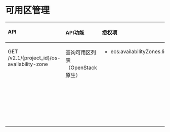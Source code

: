 # 可用区管理<a name="ZH-CN_TOPIC_0103071519"></a>

<a name="table1642432772714"></a>
<table><thead align="left"><tr id="row18424102718278"><th class="cellrowborder" valign="top" width="37%" id="mcps1.1.5.1.1"><p id="p242492712712"><a name="p242492712712"></a><a name="p242492712712"></a>API</p>
</th>
<th class="cellrowborder" valign="top" width="24%" id="mcps1.1.5.1.2"><p id="p10605125713535"><a name="p10605125713535"></a><a name="p10605125713535"></a>API功能</p>
</th>
<th class="cellrowborder" valign="top" width="19%" id="mcps1.1.5.1.3"><p id="p12424827192710"><a name="p12424827192710"></a><a name="p12424827192710"></a>授权项</p>
</th>
<th class="cellrowborder" valign="top" width="20%" id="mcps1.1.5.1.4"><p id="p433072116440"><a name="p433072116440"></a><a name="p433072116440"></a>授权作用域</p>
</th>
</tr>
</thead>
<tbody><tr id="row194249274272"><td class="cellrowborder" valign="top" width="37%" headers="mcps1.1.5.1.1 "><p id="p1222154416276"><a name="p1222154416276"></a><a name="p1222154416276"></a>GET /v2.1/{project_id}/os-availability-zone</p>
</td>
<td class="cellrowborder" valign="top" width="24%" headers="mcps1.1.5.1.2 "><p id="p11463202315453"><a name="p11463202315453"></a><a name="p11463202315453"></a>查询可用区列表（OpenStack原生）</p>
</td>
<td class="cellrowborder" valign="top" width="19%" headers="mcps1.1.5.1.3 "><a name="ul0222154410277"></a><a name="ul0222154410277"></a><ul id="ul0222154410277"><li>ecs:availabilityZones:list</li></ul>
</td>
<td class="cellrowborder" valign="top" width="20%" headers="mcps1.1.5.1.4 "><a name="ul1745764217118"></a><a name="ul1745764217118"></a><ul id="ul1745764217118"><li>支持：</li></ul>
<p id="p1645712421117"><a name="p1645712421117"></a><a name="p1645712421117"></a>项目(Project)</p>
<p id="p645764210114"><a name="p645764210114"></a><a name="p645764210114"></a></p>
<a name="ul1245784291116"></a><a name="ul1245784291116"></a><ul id="ul1245784291116"><li>不支持：</li></ul>
<p id="p1045714211120"><a name="p1045714211120"></a><a name="p1045714211120"></a>企业项目(Enterprise Project)</p>
</td>
</tr>
</tbody>
</table>

